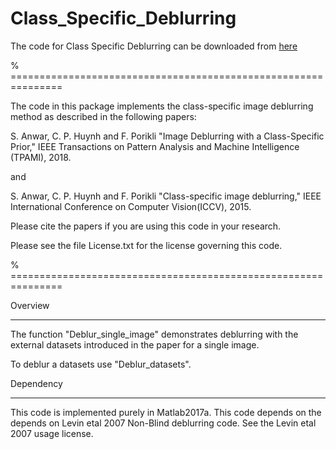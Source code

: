 # Class_Specific_Deblurring

The code for Class Specific Deblurring can be downloaded from [here](https://saeed-anwar.github.io/codes/Deblurring_ICCV15_PAMI18.zip)

% ===============================================================

The code in this package implements the class-specific image deblurring method as described in the following papers:

S. Anwar, C. P. Huynh and F. Porikli 
"Image Deblurring with a Class-Specific Prior,"
IEEE Transactions on Pattern Analysis and Machine Intelligence (TPAMI), 2018. 

and  

S. Anwar, C. P. Huynh and F. Porikli 
"Class-specific image deblurring,"
IEEE International Conference on Computer Vision(ICCV), 2015. 

Please cite the papers if you are using this code in your research.

Please see the file License.txt for the license governing this code.

 

% ===============================================================


Overview

------------

The function "Deblur_single_image" demonstrates deblurring with the external datasets 
introduced in the paper for a single image. 

To deblur a datasets use "Deblur_datasets".


Dependency

------------

This code is implemented purely in Matlab2017a. This code depends on the depends on Levin etal 2007 Non-Blind deblurring code.
See the Levin etal 2007 usage license.



